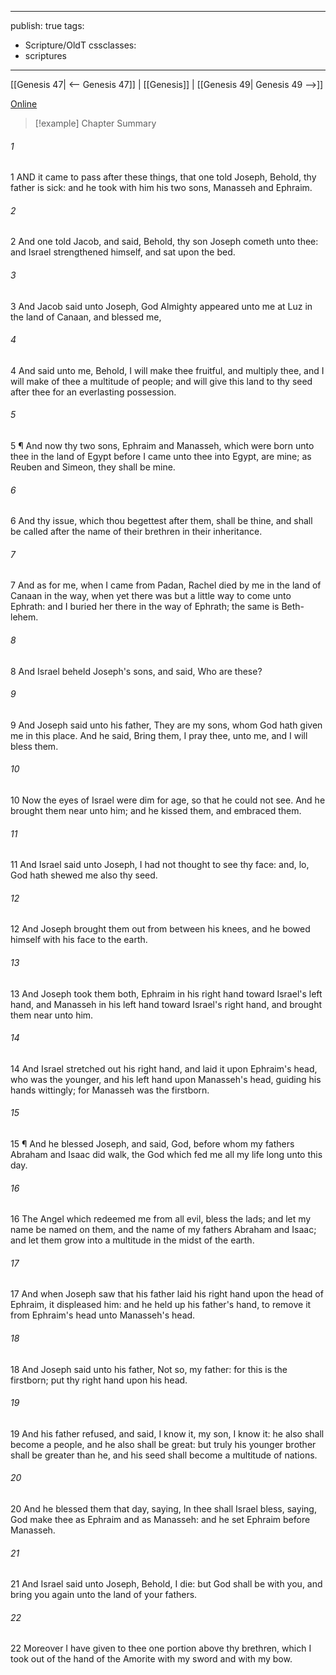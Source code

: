 

---
publish: true
tags:
  - Scripture/OldT
cssclasses:
  - scriptures
---
[[Genesis 47| <-- Genesis 47]] | [[Genesis]] | [[Genesis 49| Genesis 49 -->]]

[Online](https://churchofjesuschrist.org/study/scriptures/ot/gen/48?lang=eng)

>[!example] Chapter Summary
>
###### 1
1 AND it came to pass after these things, that one told Joseph, Behold, thy father is sick: and he took with him his two sons, Manasseh and Ephraim.
###### 2
2 And one told Jacob, and said, Behold, thy son Joseph cometh unto thee: and Israel strengthened himself, and sat upon the bed.
###### 3
3 And Jacob said unto Joseph, God Almighty appeared unto me at Luz in the land of Canaan, and blessed me,
###### 4
4 And said unto me, Behold, I will make thee fruitful, and multiply thee, and I will make of thee a multitude of people; and will give this land to thy seed after thee for an everlasting possession.
###### 5
5 ¶ And now thy two sons, Ephraim and Manasseh, which were born unto thee in the land of Egypt before I came unto thee into Egypt, are mine; as Reuben and Simeon, they shall be mine.
###### 6
6 And thy issue, which thou begettest after them, shall be thine, and shall be called after the name of their brethren in their inheritance.
###### 7
7 And as for me, when I came from Padan, Rachel died by me in the land of Canaan in the way, when yet there was but a little way to come unto Ephrath: and I buried her there in the way of Ephrath; the same is Beth-lehem.
###### 8
8 And Israel beheld Joseph's sons, and said, Who are these?
###### 9
9 And Joseph said unto his father, They are my sons, whom God hath given me in this place.  And he said, Bring them, I pray thee, unto me, and I will bless them.
###### 10
10 Now the eyes of Israel were dim for age, so that he could not see.  And he brought them near unto him; and he kissed them, and embraced them.
###### 11
11 And Israel said unto Joseph, I had not thought to see thy face: and, lo, God hath shewed me also thy seed.
###### 12
12 And Joseph brought them out from between his knees, and he bowed himself with his face to the earth.
###### 13
13 And Joseph took them both, Ephraim in his right hand toward Israel's left hand, and Manasseh in his left hand toward Israel's right hand, and brought them near unto him.
###### 14
14 And Israel stretched out his right hand, and laid it upon Ephraim's head, who was the younger, and his left hand upon Manasseh's head, guiding his hands wittingly; for Manasseh was the firstborn.
###### 15
15 ¶ And he blessed Joseph, and said, God, before whom my fathers Abraham and Isaac did walk, the God which fed me all my life long unto this day.
###### 16
16 The Angel which redeemed me from all evil, bless the lads; and let my name be named on them, and the name of my fathers Abraham and Isaac; and let them grow into a multitude in the midst of the earth.
###### 17
17 And when Joseph saw that his father laid his right hand upon the head of Ephraim, it displeased him: and he held up his father's hand, to remove it from Ephraim's head unto Manasseh's head.
###### 18
18 And Joseph said unto his father, Not so, my father: for this is the firstborn; put thy right hand upon his head.
###### 19
19 And his father refused, and said, I know it, my son, I know it: he also shall become a people, and he also shall be great: but truly his younger brother shall be greater than he, and his seed shall become a multitude of nations.
###### 20
20 And he blessed them that day, saying, In thee shall Israel bless, saying, God make thee as Ephraim and as Manasseh: and he set Ephraim before Manasseh.
###### 21
21 And Israel said unto Joseph, Behold, I die: but God shall be with you, and bring you again unto the land of your fathers.
###### 22
22 Moreover I have given to thee one portion above thy brethren, which I took out of the hand of the Amorite with my sword and with my bow.




